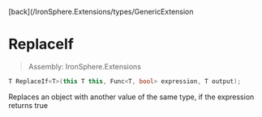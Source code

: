 ﻿

[back](/IronSphere.Extensions/types/GenericExtension

# ReplaceIf

> Assembly: IronSphere.Extensions

```csharp
T ReplaceIf<T>(this T this, Func<T, bool> expression, T output);
```

Replaces an object with another value of the same type, if the expression returns true

 